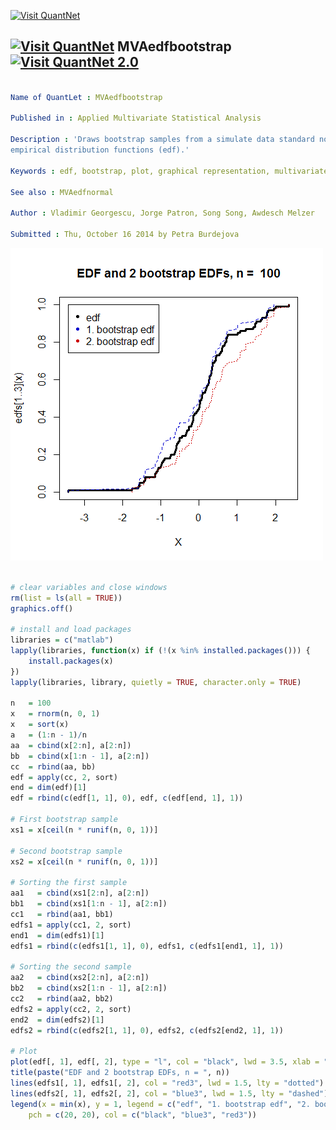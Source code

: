 
[<img src="https://github.com/QuantLet/Styleguide-and-Validation-procedure/blob/master/pictures/banner.png" alt="Visit QuantNet">](http://quantlet.de/index.php?p=info)

## [<img src="https://github.com/QuantLet/Styleguide-and-Validation-procedure/blob/master/pictures/qloqo.png" alt="Visit QuantNet">](http://quantlet.de/) **MVAedfbootstrap** [<img src="https://github.com/QuantLet/Styleguide-and-Validation-procedure/blob/master/pictures/QN2.png" width="60" alt="Visit QuantNet 2.0">](http://quantlet.de/d3/ia)

```yaml

Name of QuantLet : MVAedfbootstrap

Published in : Applied Multivariate Statistical Analysis

Description : 'Draws bootstrap samples from a simulate data standard normal dataset and plots their
empirical distribution functions (edf).'

Keywords : edf, bootstrap, plot, graphical representation, multivariate, small-samples, distribution

See also : MVAedfnormal

Author : Vladimir Georgescu, Jorge Patron, Song Song, Awdesch Melzer

Submitted : Thu, October 16 2014 by Petra Burdejova

```

![Picture1](MVAedfbootstrap.png)


```r

# clear variables and close windows
rm(list = ls(all = TRUE))
graphics.off()

# install and load packages
libraries = c("matlab")
lapply(libraries, function(x) if (!(x %in% installed.packages())) {
    install.packages(x)
})
lapply(libraries, library, quietly = TRUE, character.only = TRUE)

n   = 100
x   = rnorm(n, 0, 1)
x   = sort(x)
a   = (1:n - 1)/n
aa  = cbind(x[2:n], a[2:n])
bb  = cbind(x[1:n - 1], a[2:n])
cc  = rbind(aa, bb)
edf = apply(cc, 2, sort)
end = dim(edf)[1]
edf = rbind(c(edf[1, 1], 0), edf, c(edf[end, 1], 1))

# First bootstrap sample
xs1 = x[ceil(n * runif(n, 0, 1))]

# Second bootstrap sample
xs2 = x[ceil(n * runif(n, 0, 1))]

# Sorting the first sample
aa1   = cbind(xs1[2:n], a[2:n])
bb1   = cbind(xs1[1:n - 1], a[2:n])
cc1   = rbind(aa1, bb1)
edfs1 = apply(cc1, 2, sort)
end1  = dim(edfs1)[1]
edfs1 = rbind(c(edfs1[1, 1], 0), edfs1, c(edfs1[end1, 1], 1))

# Sorting the second sample
aa2   = cbind(xs2[2:n], a[2:n])
bb2   = cbind(xs2[1:n - 1], a[2:n])
cc2   = rbind(aa2, bb2)
edfs2 = apply(cc2, 2, sort)
end2  = dim(edfs2)[1]
edfs2 = rbind(c(edfs2[1, 1], 0), edfs2, c(edfs2[end2, 1], 1))

# Plot
plot(edf[, 1], edf[, 2], type = "l", col = "black", lwd = 3.5, xlab = "X", ylab = "edfs[1..3](x)")
title(paste("EDF and 2 bootstrap EDFs, n = ", n))
lines(edfs1[, 1], edfs1[, 2], col = "red3", lwd = 1.5, lty = "dotted")
lines(edfs2[, 1], edfs2[, 2], col = "blue3", lwd = 1.5, lty = "dashed")
legend(x = min(x), y = 1, legend = c("edf", "1. bootstrap edf", "2. bootstrap edf"), 
    pch = c(20, 20), col = c("black", "blue3", "red3")) 

```
